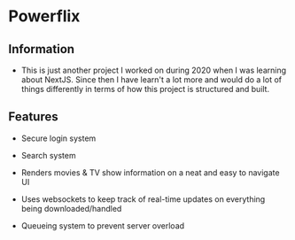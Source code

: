 # Powerflix


## Information

- This is just another project I worked on during 2020 when I was learning about NextJS. Since then I have learn't a lot more and would do a lot of things differently in terms of how this project is structured and built.

## Features


- Secure login system

- Search system

- Renders movies & TV show information on a neat and easy to navigate UI

- Uses websockets to keep track of real-time updates on everything being downloaded/handled

- Queueing system to prevent server overload

